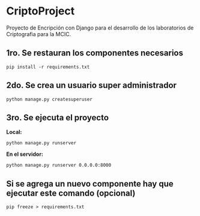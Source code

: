 # CriptoProject

Proyecto de Encripción con Django para el desarrollo de los laboratorios de Criptografia para la MCIC.

## 1ro. Se restauran los componentes necesarios

```
pip install -r requirements.txt
```

## 2do. Se crea un usuario super administrador

```
python manage.py createsuperuser 
```

## 3ro. Se ejecuta el proyecto

**Local:**
```
python manage.py runserver 
```

**En el servidor:**
```
python manage.py runserver 0.0.0.0:8000
```

## Si se agrega un nuevo componente hay que ejecutar este comando (opcional)

```
pip freeze > requirements.txt
```
